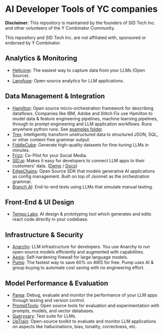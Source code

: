 # AI Developer Tools of YC companies
**Disclaimer**: This repository is maintained by the founders of SID Tech Inc. and other volunteers of the Y Combinator Community.

This repository and SID Tech Inc. are not affiliated with, sponsored or endorsed by Y Combinator.

## Analytics & Monitoring
* [Helicone](https://helicone.ai): The easiest way to capture data from your LLMs (Open Source).
* [Langfuse](https://langfuse.com): Open-source analytics for LLM applications.

## Data Management & Integration
* [Hamilton](https://github.com/dagworks-inc/hamilton/): Open source micro-orchestration framework for describing dataflows. Companies like IBM, Adobe and Stitch Fix use Hamilton to model data & feature engineering pipelines, machine learning pipelines, through to prompt engineering and LLM application workflows. Runs anywhere python runs. See [examples folder](https://github.com/DAGWorks-Inc/hamilton/tree/main/examples).
* [Trex](https://github.com/automorphic-ai/trex): Intelligently transform unstructured data to structured JSON, SQL, or other context-free grammar output.
* [FiddleCube](https://fiddlecube.ai): Generate high-quality datasets for fine-tuning LLMs in minutes.
* [Frizz](https://www.usefriz.com/): Co-Pilot for your Social Media.
* [SID.ai](https://www.sid.ai): Makes it easy for developers to connect LLM apps to their customers' data. ([Demo](https://demo.sid.ai/) / [Docs](https://docs.sid.ai/))
* [EdgeChains](https://github.com/arakoodev/edgechains): Open Source SDK that models generative AI applications as config management. Built on top of Jsonnet as the orchestration grammar.
* [Branch AI](https://www.branch-ai.com/): End-to-end tests using LLMs that simulate manual testing.

## Front-End & UI Design
* [Tempo Labs](https://www.tempolabs.ai/): AI design & prototyping tool which generates and edits react code directly in your codebase.

## Infrastructure & Security
* [Anarchy](https://anarchy.ai): LLM infrastructure for developers. You use Anarchy to run open-source models efficiently and augmented with capabilities.
* [Aegis](https://github.com/automorphic-ai/aegis): Self-hardening firewall for large language models.
* [Pump](https://www.pump.co/): The fastest way to save 60% on AWS for free. Pump uses AI & group buying to automate cost saving with no engineering effort.


## Model Performance & Evaluation
* [Parea](https://www.parea.ai): Debug, evaluate and monitor the performance of your LLM apps through testing and version control.
* [PromptTools](https://hegel-ai.com): Open source tools for evaluation and experimentation with prompts, models, and vector databases.
* [Queryvary](https://queryvary.com): Test suite for LLMs.
* [UpTrain](https://github.com/uptrain-ai/uptrain): Open-source toolkit to evaluate and monitor LLM applications on aspects like hallucinations, bias, tonality, correctness, etc.




